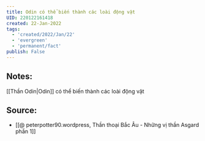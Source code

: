 ```yaml
---
title: Odin có thể biến thành các loài động vật
UID: 220122161418
created: 22-Jan-2022
tags:
  - 'created/2022/Jan/22'
  - 'evergreen'
  - 'permanent/fact'
publish: False
---
```

## Notes:
[[Thần Odin|Odin]] có thể biến thành các loài động vật

## Source:
- [[@ peterpotter90.wordpress, Thần thoại Bắc Âu - Những vị thần Asgard phần 1]]


